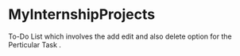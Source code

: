 # MyInternshipProjects
To-Do List which involves the add edit and also delete option for the Perticular  Task .
